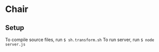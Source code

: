 # Chair

## Setup

To compile source files, run `$ sh.transform.sh`
To run server, run `$ node server.js`